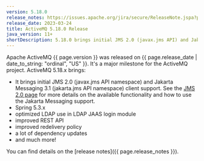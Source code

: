 ```yaml
---
version: 5.18.0
release_notes: https://issues.apache.org/jira/secure/ReleaseNote.jspa?projectId=12311210&version=12351380
release_date: 2023-03-24
title: ActiveMQ 5.18.0 Release
java_version: 11+
shortDescription: 5.18.0 brings initial JMS 2.0 (javax.jms API) and Jakarta Messaging 3.1 (jakarta.jms API) client support, Spring 5.3.x, and various dependency updates, fixes and improvements.
---
```

Apache ActiveMQ {{ page.version }} was released on {{ page.release_date | date_to_string: "ordinal", "US" }}. It's a major milestone for the ActiveMQ project.
ActiveMQ 5.18.x brings:
* It brings initial JMS 2.0 (javax.jms API namespace) and Jakarta Messaging 3.1 (jakarta.jms API namespace) client support. See the [JMS 2.0 page](/jms2) for more details on the available functionality and how to use the Jakarta Messaging support.
* Spring 5.3.x
* optimized LDAP use in LDAP JAAS login module
* improved REST API
* improved redelivery policy
* a lot of dependency updates
* and much more!

You can find details on the [release notes]({{ page.release_notes }}).

